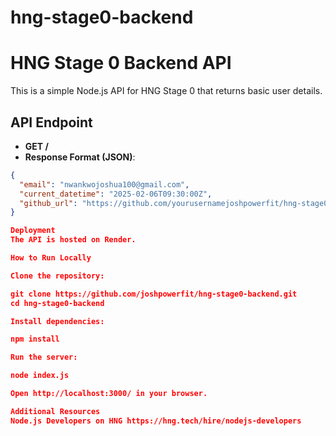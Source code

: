 # hng-stage0-backend
# HNG Stage 0 Backend API

This is a simple Node.js API for HNG Stage 0 that returns basic user details.

## API Endpoint
- **GET /**
- **Response Format (JSON)**:
```json
{
  "email": "nwankwojoshua100@gmail.com",
  "current_datetime": "2025-02-06T09:30:00Z",
  "github_url": "https://github.com/yourusernamejoshpowerfit/hng-stage0-backend"
}

Deployment
The API is hosted on Render.

How to Run Locally

Clone the repository:

git clone https://github.com/joshpowerfit/hng-stage0-backend.git
cd hng-stage0-backend

Install dependencies:

npm install

Run the server:

node index.js

Open http://localhost:3000/ in your browser.

Additional Resources
Node.js Developers on HNG https://hng.tech/hire/nodejs-developers

